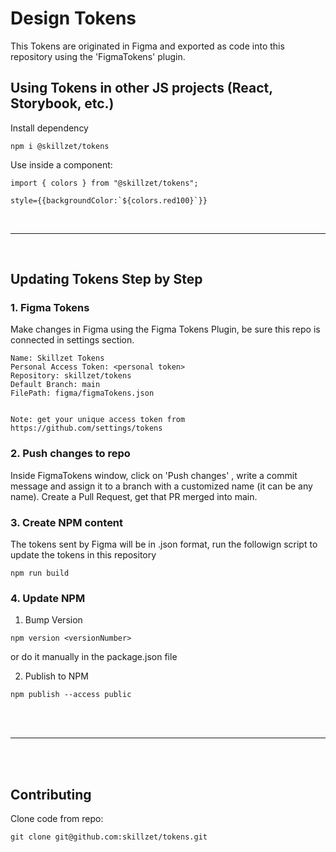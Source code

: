 # Design Tokens

This Tokens are originated in Figma and exported as code into this repository using the 'FigmaTokens' plugin. 

## Using Tokens in other JS projects (React, Storybook, etc.)

Install dependency
```
npm i @skillzet/tokens
```
Use inside a component:
```
import { colors } from "@skillzet/tokens";
```
```
style={{backgroundColor:`${colors.red100}`}}
```

<br/>
<hr/>
<br/>

## Updating Tokens Step by Step

### 1. Figma Tokens
Make changes in Figma using the Figma Tokens Plugin, be sure this repo is connected in settings section.

```
Name: Skillzet Tokens
Personal Access Token: <personal token>
Repository: skillzet/tokens
Default Branch: main
FilePath: figma/figmaTokens.json


Note: get your unique access token from https://github.com/settings/tokens
```

### 2. Push changes to repo
Inside FigmaTokens window, click on 'Push changes' , write a commit message and assign it to a branch with a customized name (it can be any name). Create a Pull Request, get that PR merged into main. 

### 3. Create NPM content

The tokens sent by Figma will be in .json format, run the followign script to update the tokens in this repository
```
npm run build

```

### 4. Update NPM


1. Bump Version
```
npm version <versionNumber>
```
or do it manually in the package.json file

2. Publish to NPM
```
npm publish --access public
```

<br/><br/>
<hr/>

<br/><br/>
## Contributing


Clone code from repo:
```
git clone git@github.com:skillzet/tokens.git
```


<br/><br/>

